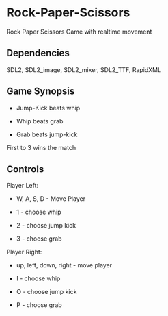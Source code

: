 # Rock-Paper-Scissors
Rock Paper Scissors Game with realtime movement

Dependencies
-------------------
SDL2, SDL2_image, SDL2_mixer, SDL2_TTF, RapidXML

Game Synopsis
------------------
 - Jump-Kick beats whip

 - Whip beats grab

 - Grab beats jump-kick


First to 3 wins the match


Controls
-------------------

Player Left:

 - W, A, S, D - Move Player

 - 1 - choose whip

 - 2 - choose jump kick
 
 - 3 - choose grab 

Player Right:

 - up, left, down, right - move player 

 - I - choose whip

 - O - choose jump kick

 - P - choose grab
